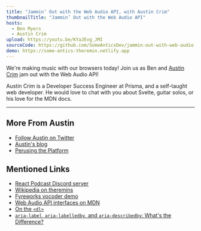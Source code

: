 ```yaml
---
title: "Jammin’ Out with the Web Audio API, with Austin Crim"
thumbnailTitle: "Jammin’ Out with the Web Audio API"
hosts:
  - Ben Myers
  - Austin Crim
upload: https://youtu.be/KYaJEvg_JMI
sourceCode: https://github.com/SomeAnticsDev/jammin-out-with-web-audio
demo: https://some-antics-theremin.netlify.app
---
```


We're making music with our browsers today! Join us as Ben and [Austin Crim](https://twitter.com/crim_codes) jam out with the Web Audio API!

Austin Crim is a Developer Success Engineer at Prisma, and a self-taught web developer. He would love to chat with you about Svelte, guitar solos, or his love for the MDN docs.

---
## More From Austin

- [Follow Austin on Twitter](https://twitter.com/crim_codes)
- [Austin's blog](https://austincrim.com)
- [Perusing the Platform](https://perusingtheplatform.com/)

## Mentioned Links

- [React Podcast Discord server](https://discord.gg/lunchdev)
- [Wikipedia on theremins](https://en.wikipedia.org/wiki/Theremin)
- [Fyreworks vocoder demo](https://vox.fyreworks.us)
- [Web Audio API interfaces on MDN](https://developer.mozilla.org/en-US/docs/Web/API/Web_Audio_API#web_audio_api_interfaces)
- [On the `<dl>`](https://benmyers.dev/blog/on-the-dl/)
- [`aria-label`, `aria-labelledby`, and `aria-describedby`: What's the Difference?](https://benmyers.dev/blog/aria-labels-and-descriptions/)